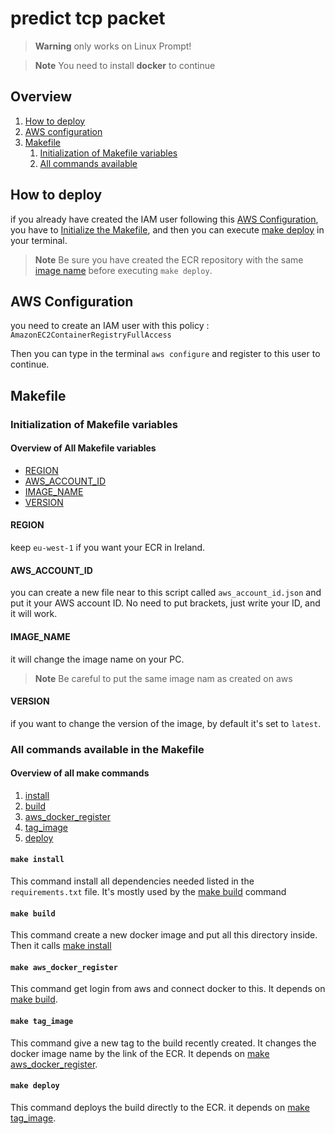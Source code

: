 # predict tcp packet

> **Warning**
> only works on Linux Prompt!

> **Note**
> You need to install **docker** to continue

## Overview

1. [How to deploy](#how-to-deploy)
2. [AWS configuration](#aws-configuration)
3. [Makefile](#makefile)
    1. [Initialization of Makefile variables](#initialization-of-makefile-variables)
    2. [All commands available](#all-commands-available-in-the-makefile)


## How to deploy

if you already have created the IAM user following this [AWS Configuration](#aws-configuration), you have to 
[Initialize the Makefile](#initialization-of-makefile-variables), and then you can execute [make deploy](#make-deploy) 
in your terminal.

> **Note**
> Be sure you have created the ECR repository with the same [image name](#imagename) before executing `make deploy`.


## AWS Configuration

you need to create an IAM user with this policy : `AmazonEC2ContainerRegistryFullAccess`

Then you can type in the terminal `aws configure` and register to this user to continue.


## Makefile

### Initialization of Makefile variables

#### Overview of All Makefile variables
- [REGION](#region)
- [AWS_ACCOUNT_ID](#aws-account-id)
- [IMAGE_NAME](#image-name)
- [VERSION](#version)

#### REGION

keep `eu-west-1` if you want your ECR in Ireland.

#### AWS_ACCOUNT_ID 

you can create a new file near to this script called `aws_account_id.json` and 
put it your AWS account ID.
No need to put brackets, just write your ID, and it will work.

#### IMAGE_NAME

it will change the image name on your PC. 
> **Note**
> Be careful to put the same image nam as created on aws

#### VERSION

if you want to change the version of the image, by default it's set to `latest`.

### All commands available in the Makefile

#### Overview of all make commands
1. [install](#make-install)
2. [build](#make-build)
3. [aws_docker_register](#make-awsdockerregister)
4. [tag_image](#make-tagimage)
5. [deploy](#make-deploy)

#### `make install`

This command install all dependencies needed listed in the `requirements.txt` file.
It's mostly used by the [make build](#make-build) command

#### `make build`

This command create a new docker image and put all this directory inside.
Then it calls [make install](#make-install)

#### `make aws_docker_register`

This command get login from aws and connect docker to this.
It depends on [make build](#make-build).

#### `make tag_image`

This command give a new tag to the build recently created.
It changes the docker image name by the link of the ECR.
It depends on [make aws_docker_register](#make-awsdockerregister).

#### `make deploy`

This command deploys the build directly to the ECR.
it depends on [make tag_image](#make-tagimage).

